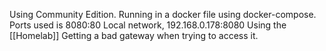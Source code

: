 Using Community Edition.
Running in a docker file using docker-compose. 
Ports used is 8080:80
Local network, 192.168.0.178:8080
Using the [[Homelab]]
Getting a bad gateway when trying to access it.
